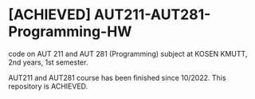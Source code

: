 # \[ACHIEVED\] AUT211-AUT281-Programming-HW
code on AUT 211 and AUT 281 (Programming) subject at KOSEN KMUTT, 2nd years, 1st semester. 

AUT211 and AUT281 course has been finished since 10/2022. This repository is ACHIEVED. 
